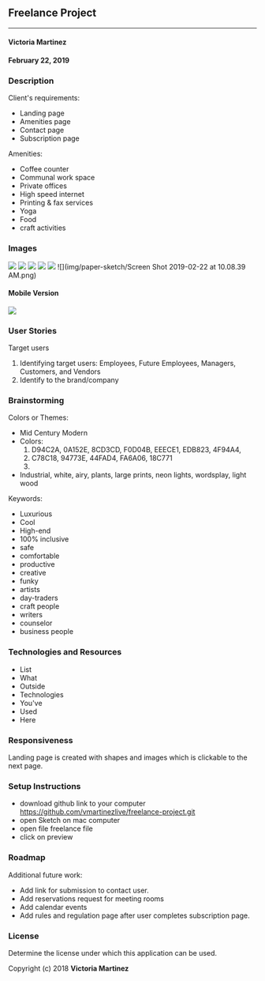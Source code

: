 ## Freelance Project
---

#### Victoria Martinez
#### February 22, 2019

### Description

Client's requirements:
* Landing page
* Amenities page
* Contact page
* Subscription page

Amenities:
* Coffee counter
* Communal work space
* Private offices
* High speed internet
* Printing & fax services
* Yoga
* Food
* craft activities



### Images

![](img/paper-sketch/notes.jpg)
![](img/paper-sketch/first-draws.jpg)
![](img/paper-sketch/landing.jpg)
![](img/paper-sketch/landing-functions.jpg)
![](img/paper-sketch/pages.jpg)
![](img/paper-sketch/Screen Shot 2019-02-22 at 10.08.39 AM.png)


#### Mobile Version

![](img/to-use/complete.png)

### User Stories

Target users
1. Identifying target users: Employees, Future Employees, Managers,  Customers, and Vendors
2. Identify to the brand/company


### Brainstorming
Colors or Themes:
* Mid Century Modern
* Colors:
  1. D94C2A, 0A152E, 8CD3CD, F0D04B, EEECE1, EDB823, 4F94A4,
  2. C78C18, 94773E, 44FAD4, FA6A06, 18C771
  3.
* Industrial, white, airy, plants, large prints, neon lights, wordsplay, light wood

Keywords:
* Luxurious
* Cool
* High-end
* 100% inclusive
* safe
* comfortable
* productive
* creative
* funky
* artists
* day-traders
* craft people
* writers
* counselor
* business people


### Technologies and Resources

* List
* What
* Outside
* Technologies
* You've
* Used
* Here

### Responsiveness

Landing page is created with shapes and images which is clickable to the next page.

### Setup Instructions

* download github link to your computer https://github.com/vmartinezlive/freelance-project.git
* open Sketch on mac computer
* open file freelance file
* click on preview

### Roadmap
Additional future work:
* Add link for submission to contact user.
* Add reservations request for meeting rooms
* Add calendar events
* Add rules and regulation page after user completes subscription page.

### License

Determine the license under which this application can be used.

Copyright (c) 2018 **Victoria Martinez**
